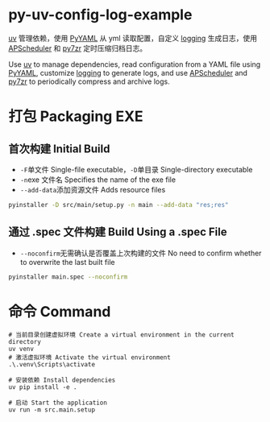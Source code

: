 # py-uv-config-log-example

[uv](https://docs.astral.sh/uv/) 管理依赖，使用 [PyYAML](https://pyyaml.org/) 从 yml 读取配置，自定义 [logging](https://docs.python.org/3/library/logging.html) 生成日志，使用 [APScheduler](https://apscheduler.readthedocs.io/) 和 [py7zr](https://py7zr.readthedocs.io/) 定时压缩归档日志。

Use [uv](https://docs.astral.sh/uv/) to manage dependencies, read configuration from a YAML file using [PyYAML](https://pyyaml.org/), customize [logging](https://docs.python.org/3/library/logging.html) to generate logs, and use [APScheduler](https://apscheduler.readthedocs.io/) and [py7zr](https://py7zr.readthedocs.io/) to periodically compress and archive logs.


# 打包 Packaging EXE

## 首次构建 Initial Build

* `-F`单文件 Single-file executable，`-D`单目录 Single-directory executable
* `-n`exe 文件名 Specifies the name of the exe file
* `--add-data`添加资源文件 Adds resource files

```bash
pyinstaller -D src/main/setup.py -n main --add-data "res;res"
```

## 通过 .spec 文件构建 Build Using a .spec File

* `--noconfirm`无需确认是否覆盖上次构建的文件 No need to confirm whether to overwrite the last built file

```bash
pyinstaller main.spec --noconfirm
```

# 命令 Command

```shell
# 当前目录创建虚拟环境 Create a virtual environment in the current directory
uv venv
# 激活虚拟环境 Activate the virtual environment
.\.venv\Scripts\activate

# 安装依赖 Install dependencies
uv pip install -e .

# 启动 Start the application
uv run -m src.main.setup
```
